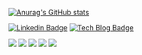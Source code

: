 [![Anurag's GitHub stats](https://github-readme-stats.vercel.app/api?username=ksu3101)](https://github.com/anuraghazra/github-readme-stats)

[![Linkedin Badge](https://img.shields.io/badge/-LinkedIn-blue?style=flat-square&logo=Linkedin&logoColor=white&link=https://www.linkedin.com/in/kang-sungwoo-045965102/)](https://www.linkedin.com/in/kang-sungwoo-045965102/) 
[![Tech Blog Badge](http://img.shields.io/badge/-Tech%20blog-black?style=flat-square&logo=github&link=https://ksu3101.github.io/blog/)](https://ksu3101.github.io/blog/)

![](https://img.shields.io/badge/Framework-Android-informational?style=flat&logo=Android&logoColor=white&color=F29400)
![](https://img.shields.io/badge/Language-Kotlin-informational?style=flat&logo=Kotlin&logoColor=white&color=F29400)
![](https://img.shields.io/badge/Language-Java-informational?style=flat&logo=Java&logoColor=white&color=F29400)
![](https://img.shields.io/badge/Tools-ReactiveX-informational?style=flat&logo=ReactiveX&logoColor=white&color=F29400)
![](https://img.shields.io/badge/Tools-Git-informational?style=flat&logo=Git&logoColor=white&color=F29400)
